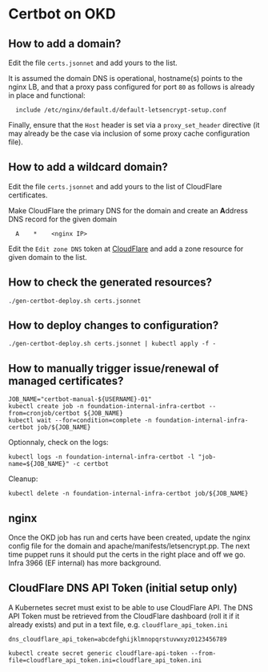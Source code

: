 # Certbot on OKD

## How to add a domain?

Edit the file `certs.jsonnet` and add yours to the list.

It is assumed the domain DNS is operational, hostname(s) points to the nginx LB, and that a proxy pass configured for port `80` as follows is already in place and functional:

```nginx
  include /etc/nginx/default.d/default-letsencrypt-setup.conf
```

Finally, ensure that the `Host` header is set via a `proxy_set_header` directive (it may already be the case via inclusion of some proxy cache configuration file).

## How to add a wildcard domain?

Edit the file `certs.jsonnet` and add yours to the list of CloudFlare certificates.

Make CloudFlare the primary DNS for the domain and create an **A**ddress DNS record for the given domain

```
  A    *    <nginx IP>
```

Edit the `Edit zone DNS` token at [CloudFlare](https://dash.cloudflare.com/profile/api-tokens) and add a zone resource for given domain to the list.

## How to check the generated resources?

```
./gen-certbot-deploy.sh certs.jsonnet
```

## How to deploy changes to configuration?

```
./gen-certbot-deploy.sh certs.jsonnet | kubectl apply -f -
```

## How to manually trigger issue/renewal of managed certificates?

```
JOB_NAME="certbot-manual-${USERNAME}-01"
kubectl create job -n foundation-internal-infra-certbot --from=cronjob/certbot ${JOB_NAME}
kubectl wait --for=condition=complete -n foundation-internal-infra-certbot job/${JOB_NAME}
```

Optionnaly, check on the logs:

```
kubectl logs -n foundation-internal-infra-certbot -l "job-name=${JOB_NAME}" -c certbot
```

Cleanup:

```
kubectl delete -n foundation-internal-infra-certbot job/${JOB_NAME}
```

## nginx
Once the OKD job has run and certs have been created, update the nginx config file for the domain and apache/manifests/letsencrypt.pp. The next time puppet runs it should put the certs in the right place and off we go.  Infra 3966 (EF internal) has more background.

## CloudFlare DNS API Token (initial setup only)

A Kubernetes secret must exist to be able to use CloudFlare API. The DNS API Token must be retrieved from the CloudFlare dashboard (roll it if it already exists) and put in a text file, e.g. `cloudflare_api_token.ini`

```
dns_cloudflare_api_token=abcdefghijklmnopqrstuvwxyz0123456789
```

```
kubectl create secret generic cloudflare-api-token --from-file=cloudflare_api_token.ini=cloudflare_api_token.ini
```
